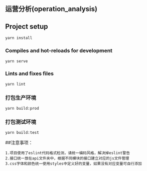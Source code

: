 
## 运营分析(operation_analysis)

## Project setup
```
yarn install
```

### Compiles and hot-reloads for development
```
yarn serve
```

### Lints and fixes files
```
yarn lint
```
### 打包生产环境
```
yarn build:prod
```
### 打包测试环境

```
yarn build:test
```

##注意事项：
```
1.项目使用了eslint代码格式检测，请统一编码风格，解决掉eslint警告
2.接口统一放在api文件夹中，根据不同模块的接口建立对应的js文件管理
3.css字体和颜色统一使用styles中定义好的变量，如果没有对应变量可自行添加

```
